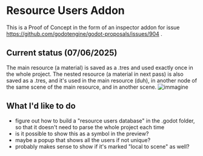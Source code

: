 # Resource Users Addon
This is a Proof of Concept in the form of an inspector addon for issue https://github.com/godotengine/godot-proposals/issues/904 .

## Current status (07/06/2025)
The main resource (a material) is saved as a .tres and used exactly once in the whole project. The nested resource (a material in next pass) is also saved as a .tres, and it's used in the main resource (duh), in another node of the same scene of the main resource, and in another scene.
![immagine](https://github.com/user-attachments/assets/764d09d1-25b8-4e2a-b1a0-660dd9242422)

## What I'd like to do
- figure out how to build a "resource users database" in the .godot folder, so that it doesn't need to parse the whole project each time
- is it possible to show this as a symbol in the preview?
- maybe a popup that shows all the users if not unique? 
- probably makes sense to show if it's marked "local to scene" as well?
